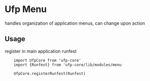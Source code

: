 # Ufp Menu

handles organization of application menus, can change upon action

## Usage

register in main application runfest

        import UfpCore from 'ufp-core'
        import {Runfest} from 'ufp-core/lib/modules/menu

        UfpCore.registerRunfest(Runfest)

         